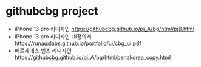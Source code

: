 # githubcbg project
- iPhone 13 pro 리디자인 https://githubcbg.github.io/pj_A/bg/html/pjB.html
- iPhone 13 pro 리디자인 UI정의서 https://runauxlabs.github.io/portfolio/ui/cbg_ui.pdf
- 메르세데스 벤츠 리디자인 https://githubcbg.github.io/pj_A/bg/html/benzkorea_copy.html
